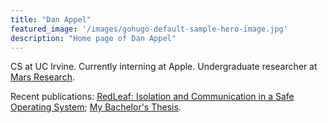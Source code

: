 ```yaml
---
title: "Dan Appel"
featured_image: '/images/gohugo-default-sample-hero-image.jpg'
description: "Home page of Dan Appel"
---
```


CS at UC Irvine. Currently interning at Apple. Undergraduate researcher at [Mars Research](https://mars-research.github.io).

Recent publications: [RedLeaf: Isolation and Communication in a Safe Operating System](https://www.usenix.org/conference/osdi20/presentation/narayanan-vikram); [My Bachelor's Thesis](https://www.ics.uci.edu/~aburtsev/doc/appel-bs-thesis.pdf).

<div class="social-links">
    <a href='/index.xml'>
        <i class="fas fa-rss" aria-hidden="true"></i>
    </a>
    <a href='https://twitter.com/{{< param "twitter_username" >}}'>
        <i class="fab fa-twitter" aria-hidden="true"></i>
    </a>
    <a href='https://github.com/{{< param "github_username" >}}'>
        <i class="fab fa-github" aria-hidden="true"></i>
    </a>
    <a href='https://www.linkedin.com/in/{{< param "linkedin_username" >}}'>
        <i class="fab fa-linkedin" aria-hidden="true"></i>
    </a>
    <a href='mailto:{{< param "email" >}}?subject=Hello!'>
        <i class="fas fa-envelope-square" aria-hidden="true"></i>
    </a>
</div>
